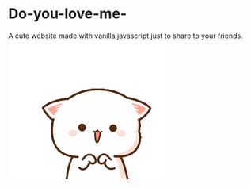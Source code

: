 # Do-you-love-me-
A cute website made with vanilla javascript just to share to your friends.<br>
![](https://github.com/RediIbra/Do-you-love-me-/blob/main/gifs/wating.gif)
